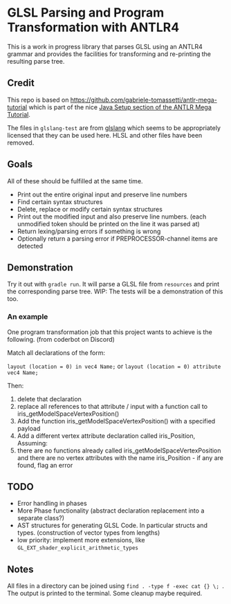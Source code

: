 # GLSL Parsing and Program Transformation with ANTLR4

This is a work in progress library that parses GLSL using an ANTLR4 grammar and provides the facilities for transforming and re-printing the resulting parse tree.

## Credit

This repo is based on https://github.com/gabriele-tomassetti/antlr-mega-tutorial which is part of the nice [Java Setup section of the ANTLR Mega Tutorial](https://tomassetti.me/antlr-mega-tutorial/#java-setup).

The files in `glslang-test` are from [glslang](https://github.com/KhronosGroup/glslang/tree/master/Test) which seems to be appropriately licensed that they can be used here. HLSL and other files have been removed.

## Goals

All of these should be fulfilled at the same time.

- Print out the entire original input and preserve line numbers
- Find certain syntax structures
- Delete, replace or modify certain syntax structures
- Print out the modified input and also preserve line numbers. (each unmodified token should be printed on the line it was parsed at)
- Return lexing/parsing errors if something is wrong
- Optionally return a parsing error if PREPROCESSOR-channel items are detected

## Demonstration

Try it out with `gradle run`. It will parse a GLSL file from `resources` and print the corresponding parse tree. WIP: The tests will be a demonstration of this too.

### An example

One program transformation job that this project wants to achieve is the following. (from coderbot on Discord)

Match all declarations of the form:

`layout (location = 0) in vec4 Name;` or `layout (location = 0) attribute vec4 Name;`

Then:

1. delete that declaration
2. replace all references to that attribute / input with a function call to iris_getModelSpaceVertexPosition()
3. Add the function iris_getModelSpaceVertexPosition() with a specified payload
4. Add a different vertex attribute declaration called iris_Position, Assuming:
5. there are no functions already called iris_getModelSpaceVertexPosition and there are no vertex attributes with the name iris_Position - if any are found, flag an error

## TODO

- Error handling in phases
- More Phase functionality (abstract declaration replacement into a separate class?)
- AST structures for generating GLSL Code. In particular structs and types. (construction of vector types from lengths)
- low priority: implement more extensions, like `GL_EXT_shader_explicit_arithmetic_types`

## Notes

All files in a directory can be joined using `find . -type f -exec cat {} \; `. The output is printed to the terminal. Some cleanup maybe required.
